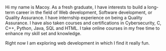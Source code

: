 Hi my name is Macoy. As a fresh graduate, I have interests to build a long-term career in the field of Web development,
Software development, or Quality Assurance. I have internship experience on being a Quality
Assurance. I have also taken courses and certifications in Cybersecurity, C, C++, Python, Java, SQL
and HTML. I take online courses in my free time to enhance my skill set and knowledge.

Right now I am exploring web development in which I find it really fun.

<!---
itsyaboimacoy/itsyaboimacoy is a ✨ special ✨ repository because its `README.md` (this file) appears on your GitHub profile.
You can click the Preview link to take a look at your changes.
--->

